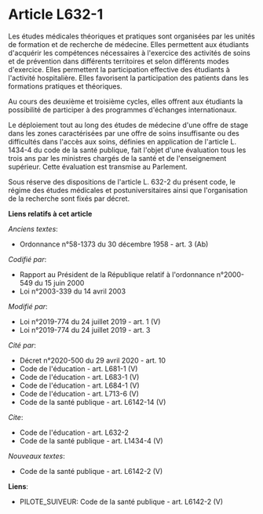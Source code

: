 # Article L632-1

Les études médicales théoriques et pratiques sont organisées par les unités de formation et de recherche de médecine. Elles
permettent aux étudiants d'acquérir les compétences nécessaires à l'exercice des activités de soins et de prévention dans
différents territoires et selon différents modes d'exercice. Elles permettent la participation effective des étudiants à
l'activité hospitalière. Elles favorisent la participation des patients dans les formations pratiques et théoriques. 

Au cours des deuxième et troisième cycles, elles offrent aux étudiants la possibilité de participer à des programmes
d'échanges internationaux. 

Le déploiement tout au long des études de médecine d'une offre de stage dans les zones caractérisées par une offre de soins
insuffisante ou des difficultés dans l'accès aux soins, définies en application de l'article L. 1434-4 du code de la santé
publique, fait l'objet d'une évaluation tous les trois ans par les ministres chargés de la santé et de l'enseignement
supérieur. Cette évaluation est transmise au Parlement. 

Sous réserve des dispositions de l'article L. 632-2 du présent code, le régime des études médicales et postuniversitaires
ainsi que l'organisation de la recherche sont fixés par décret.

**Liens relatifs à cet article**

_Anciens textes_:

  - Ordonnance n°58-1373 du 30 décembre 1958 - art. 3 (Ab)

_Codifié par_:

  - Rapport au Président de la République relatif à l'ordonnance n°2000-549 du 15 juin 2000
  - Loi n°2003-339 du 14 avril 2003

_Modifié par_:

  - Loi n°2019-774 du 24 juillet 2019 - art. 1 (V)
  - Loi n°2019-774 du 24 juillet 2019 - art. 3

_Cité par_:

  - Décret n°2020-500 du 29 avril 2020 - art. 10
  - Code de l'éducation - art. L681-1 (V)
  - Code de l'éducation - art. L683-1 (V)
  - Code de l'éducation - art. L684-1 (V)
  - Code de l'éducation - art. L713-6 (V)
  - Code de la santé publique - art. L6142-14 (V)

_Cite_:

  - Code de l'éducation - art. L632-2
  - Code de la santé publique - art. L1434-4 (V)

_Nouveaux textes_:

  - Code de la santé publique - art. L6142-2 (V)

**Liens**:

  - PILOTE_SUIVEUR: Code de la santé publique - art. L6142-2 (V)
